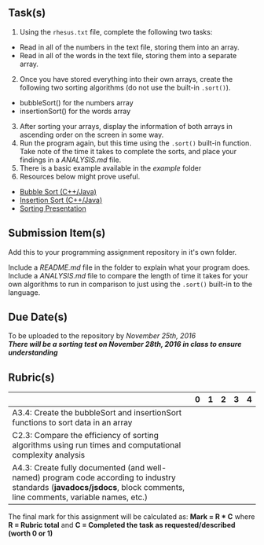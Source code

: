 Task(s)
-------
1. Using the ```rhesus.txt``` file, complete the following two tasks:
  * Read in all of the numbers in the text file, storing them into an array.
  * Read in all of the words in the text file, storing them into a separate array.
2. Once you have stored everything into their own arrays, create the following two sorting algorithms (do not use the built-in ```.sort()```).
  * bubbleSort() for the numbers array
  * insertionSort() for the words array
3. After sorting your arrays, display the information of both arrays in ascending order on the screen in some way.
4. Run the program again, but this time using the ```.sort()``` built-in function.  Take note of the time it takes to complete the sorts, and place your findings in a _ANALYSIS.md_ file.
5. There is a basic example available in the _example_ folder
6. Resources below might prove useful.  
  * [Bubble Sort (C++/Java)](http://cathyatseneca.github.io/DSAnim/web/bubble.html)
  * [Insertion Sort (C++/Java)](http://cathyatseneca.github.io/DSAnim/web/insertion.html)
  * [Sorting Presentation](https://prezi.com/_c5eer8nslnm/sorting/)

Submission Item(s)
------------------
Add this to your programming assignment repository in it's own folder.

Include a _README.md_ file in the folder to explain what your program does.  
Include a _ANALYSIS.md_ file to compare the length of time it takes for your own algorithms to run in comparison to just using the ```.sort()``` built-in to the language.

Due Date(s)
-----------
To be uploaded to the repository by _November 25th, 2016_  
_**There will be a sorting test on November 28th, 2016 in class to ensure understanding**_

Rubric(s)
---------

| | 0 | 1 | 2 | 3 | 4 |
|---| --- | --- | --- | --- | --- |
|A3.4: Create the bubbleSort and insertionSort functions to sort data in an array  | | | | | |
|C2.3: Compare the efficiency of sorting algorithms using run times and computational complexity analysis  | | | | | |
|A4.3: Create fully documented (and well-named) program code according to industry standards (**javadocs/jsdocs**, block comments, line comments, variable names, etc.)  | | | | | |

The final mark for this assignment will be calculated as: __Mark = R * C__ where **R = Rubric total** and **C = Completed the task as requested/described (worth 0 or 1)**

